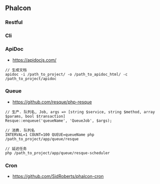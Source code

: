 ## Phalcon

### Restful

### Cli

### ApiDoc

- https://apidocjs.com/

```
// 生成文档
apidoc -i /path_to_project/ -o /path_to_apidoc_html/ -c /path_to_project/apidoc
```

### Queue

- https://github.com/resque/php-resque

```
// 生产. 队列名, Job, args => [string $service, string $method, array $params, bool $transaction]
Resque::enqueue('queueName', 'QueueJob', $args);

// 消费. 队列名
INTERVAL=1 COUNT=100 QUEUE=queueName php /path_to_project/app/queue/resque

// 延迟任务
php /path_to_project/app/queue/resque-scheduler
```

### Cron

- https://github.com/SidRoberts/phalcon-cron
